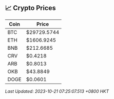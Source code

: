 ## 📈 Crypto Prices

| Coin | Price |
| ---- | ----- |
| BTC | $29729.5744 |
| ETH | $1606.9245 |
| BNB | $212.6685 |
| CRV | $0.4218 |
| ARB | $0.8013 |
| OKB | $43.8849 |
| DOGE | $0.0601 |

_Last Updated: 2023-10-21 07:25:07.513 +0800 HKT_